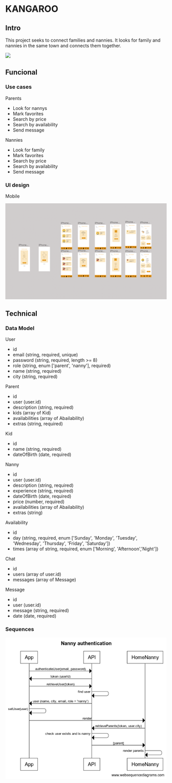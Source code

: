# KANGAROO

## Intro

This project seeks to connect families and nannies. It looks for family and nannies in the same town and connects them together.

![](https://media.giphy.com/media/XGDmbqHz6wrWMQB42P/giphy.gif)



## Funcional

### Use cases

Parents

- Look for nannys
- Mark favorites
- Search by price
- Search by availability
- Send message

Nannies

- Look for family
- Mark favorites
- Search by price
- Search by availability
- Send message

### UI design

Mobile

![](./images/figma.png)

## Technical

### Data Model

User
- id
- email (string, required, unique)
- password (string, required, length >= 8)
- role (string, enum ['parent', 'nanny'], required)
- name (string, required)
- city (string, required)

Parent
- id
- user (user.id)
- description (string, required)
- kids (array of Kid)
- availabilities (array of Abailability)
- extras (string, required)

Kid
- id
- name (string, required)
- dateOfBirth (date, required)

Nanny
- id
- user (user.id)
- description (string, required)
- experience (string, required)
- dateOfBirth (date, required)
- price (number, required)
- availabilities (array of Abailability)
- extras (string)

Availability
- id
- day (string, required, enum ['Sunday', 'Monday', 'Tuesday', 'Wednesday', 'Thursday', 'Friday', 'Saturday'])
- times (array of string, required, enum ['Morning', 'Afternoon','Night'])

Chat
- id
- users (array of user.id)
- messages (array of Message)

Message
- id
- user (user.id)
- message (string, required)
- date (date, required)

### Sequences

![](./images/Nanny-authentication.png)




